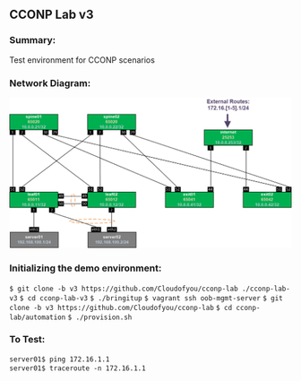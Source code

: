 ## CCONP Lab v3

### Summary:

Test environment for CCONP scenarios

### Network Diagram:

![Network Diagram](https://github.com/Cloudofyou/cconp-lab/blob/v3/documentation/cconp-lab-v3.png)

### Initializing the demo environment:

```$ git clone -b v3 https://github.com/Cloudofyou/cconp-lab ./cconp-lab-v3```
```$ cd cconp-lab-v3```
```$ ./bringitup```
```$ vagrant ssh oob-mgmt-server```
```$ git clone -b v3 https://github.com/Cloudofyou/cconp-lab```
```$ cd cconp-lab/automation```
```$ ./provision.sh```

### To Test:

```oob-mgmt-server$ ssh server01
server01$ ping 172.16.1.1
server01$ traceroute -n 172.16.1.1
```
